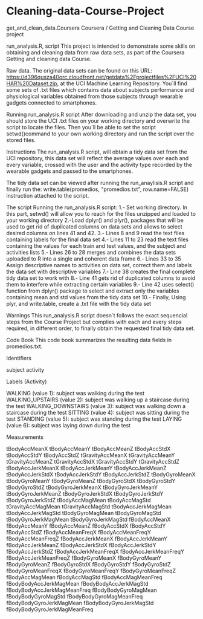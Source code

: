 # Cleaning-data-Course-Project
get_and_clean_data.Coursera
Coursera / Getting and Cleaning Data Course project

run_analysis.R, script
This project is intended to demonstrate some skills on obtaining and cleaning data from raw data sets, as part of the Coursera Getting and cleaning data Course.

Raw data.
The original data sets can be found on this URL: https://d396qusza40orc.cloudfront.net/getdata%2Fprojectfiles%2FUCI%20HAR%20Dataset.zip, at the UCI Machine Learning Repository. You´ll find some sets of .txt files which contains data about subjects performance and physiological variables obtained from those subjects through wearable gadgets connected to smartphones.

Running run_analysis.R script
After downloading and unzip the data set, you should store the UCI .txt files on your working directory and overwrite the script to locate the files. Then you´ll be able to set the script setwd()command to your own working directory and run the script over the stored files.

Instructions
The run_analysis.R script, will obtain a tidy data set from the UCI repository, this data set will reflect the average values over each and every variable, crossed with the user and the activity type recorded by the wearable gadgets and passed to the smartphones.

The tidy data set can be viewed after running the run_anaylisis.R script and finally run the: write.table(promedios, "promedios.txt", row.name=FALSE) instruction attached to the script.

The script
Running the run_analysis.R script: 1.- Set working directory. In this part, setwd() will allow you to reach for the files unzipped and loaded to your working directory 2.-Load dplyr() and plyr(), packages that will be used to get rid of duplicated columns on data sets and allows to select desired columns on lines 41 and 42. 3.- Lines 8 and 9 read the text files containing labels for the final data set 4.- Lines 11 to 23 read the text files containing the values for each train and test values, and the subject and activities lists 5.- Lines 26 to 28 merges and combines the data sets uploaded to R into a single and coherent data frame 6.- Lines 33 to 35 Assign descriptive names to activities on data set, correct them and labels the data set with descriptive variables 7.- Line 38 creates the final complete tidy data set to work with 8.- Line 41 gets rid of duplicated columns to avoid them to interfere while extracting certain variables 9.- Line 42 uses select() function from dplyr() package to select and extract only the variables containing mean and std values from the tidy data set 10.- Finally, Using plyr, and write.table, create a .txt file with the tidy data set

Warnings
This run_analysis.R script doesn´t follows the exact sequencial steps from the Course Project but complies with each and every steps required, in different order, to finally obtain the requested final tidy data set.

Code Book
This code book summarizes the resulting data fields in promedios.txt.

Identifiers

subject 
activity 

Labels (Activity)

WALKING (value 1): subject was walking during the test
WALKING_UPSTAIRS (value 2): subject was walking up a staircase during the test
WALKING_DOWNSTAIRS (value 3): subject was walking down a staircase during the test
SITTING (value 4): subject was sitting during the test
STANDING (value 5): subject was standing during the test
LAYING (value 6): subject was laying down during the test

Measurements

tBodyAccMeanX
tBodyAccMeanY
tBodyAccMeanZ
tBodyAccStdX
tBodyAccStdY
tBodyAccStdZ
tGravityAccMeanX
tGravityAccMeanY
tGravityAccMeanZ
tGravityAccStdX
tGravityAccStdY
tGravityAccStdZ
tBodyAccJerkMeanX
tBodyAccJerkMeanY
tBodyAccJerkMeanZ
tBodyAccJerkStdX
tBodyAccJerkStdY
tBodyAccJerkStdZ
tBodyGyroMeanX
tBodyGyroMeanY
tBodyGyroMeanZ
tBodyGyroStdX
tBodyGyroStdY
tBodyGyroStdZ
tBodyGyroJerkMeanX
tBodyGyroJerkMeanY
tBodyGyroJerkMeanZ
tBodyGyroJerkStdX
tBodyGyroJerkStdY
tBodyGyroJerkStdZ
tBodyAccMagMean
tBodyAccMagStd
tGravityAccMagMean
tGravityAccMagStd
tBodyAccJerkMagMean
tBodyAccJerkMagStd
tBodyGyroMagMean
tBodyGyroMagStd
tBodyGyroJerkMagMean
tBodyGyroJerkMagStd
fBodyAccMeanX
fBodyAccMeanY
fBodyAccMeanZ
fBodyAccStdX
fBodyAccStdY
fBodyAccStdZ
fBodyAccMeanFreqX
fBodyAccMeanFreqY
fBodyAccMeanFreqZ
fBodyAccJerkMeanX
fBodyAccJerkMeanY
fBodyAccJerkMeanZ
fBodyAccJerkStdX
fBodyAccJerkStdY
fBodyAccJerkStdZ
fBodyAccJerkMeanFreqX
fBodyAccJerkMeanFreqY
fBodyAccJerkMeanFreqZ
fBodyGyroMeanX
fBodyGyroMeanY
fBodyGyroMeanZ
fBodyGyroStdX
fBodyGyroStdY
fBodyGyroStdZ
fBodyGyroMeanFreqX
fBodyGyroMeanFreqY
fBodyGyroMeanFreqZ
fBodyAccMagMean
fBodyAccMagStd
fBodyAccMagMeanFreq
fBodyBodyAccJerkMagMean
fBodyBodyAccJerkMagStd
fBodyBodyAccJerkMagMeanFreq
fBodyBodyGyroMagMean
fBodyBodyGyroMagStd
fBodyBodyGyroMagMeanFreq
fBodyBodyGyroJerkMagMean
fBodyBodyGyroJerkMagStd
fBodyBodyGyroJerkMagMeanFreq
